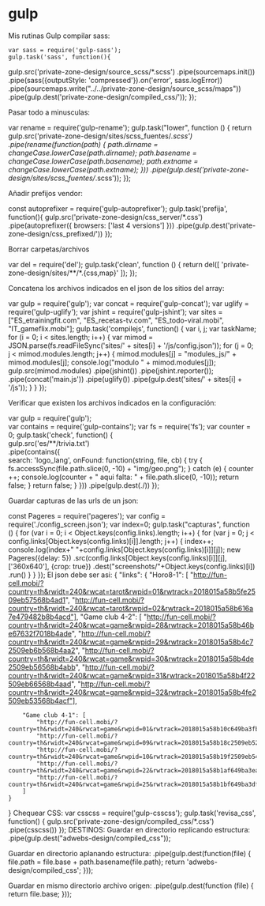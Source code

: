 # gulp
Mis rutinas Gulp
compilar sass:


    var sass = require('gulp-sass');
    gulp.task('sass', function(){
  gulp.src('private-zone-design/source_scss/*.scss')
  .pipe(sourcemaps.init())
  .pipe(sass({outputStyle: 'compressed'}).on('error', sass.logError))
  .pipe(sourcemaps.write("../../private-zone-design/source_scss/maps"))
  .pipe(gulp.dest('private-zone-design/compiled_css/'));
    });



Pasar todo a minusculas:

var rename = require('gulp-rename');
gulp.task("lower", function () {
return gulp.src('private-zone-design/sites/scss_fuentes/*.scss')
.pipe(rename(function(path) {
path.dirname = changeCase.lowerCase(path.dirname);
path.basename = changeCase.lowerCase(path.basename);
path.extname = changeCase.lowerCase(path.extname);
})) 
.pipe(gulp.dest('private-zone-design/sites/scss_fuentes/*.scss'));
});



Añadir prefijos vendor:


const autoprefixer = require('gulp-autoprefixer');
gulp.task('prefija', function(){
gulp.src('private-zone-design/css_server/*.css')
.pipe(autoprefixer({
browsers: ['last 4 versions']
}))
.pipe(gulp.dest('private-zone-design/css_prefixed/'))
});



Borrar carpetas/archivos



var del = require('del');
gulp.task('clean', function () {
return del([
'private-zone-design/sites/**/*.{css,map}'
]);
});



Concatena los archivos indicados en el json de los sitios del array:

var gulp = require('gulp');
var concat = require('gulp-concat');
var uglify = require('gulp-uglify');
var jshint = require('gulp-jshint');
var sites = ["ES_etrainingfit.com", "ES_recetas-tv.com", "ES_todo-viral.mobi", "IT_gameflix.mobi"];
gulp.task('compilejs', function() {
   var i, j;
   var taskName;
   for (i = 0; i < sites.length; i++) {
       var mimod = JSON.parse(fs.readFileSync('sites/' + sites[i] + '/js/config.json'));
       for (j = 0; j < mimod.modules.length; j++) {
           mimod.modules[j] = "modules_js/" + mimod.modules[j];
           console.log("modulo " + mimod.modules[j]);
           gulp.src(mimod.modules)
               .pipe(jshint())
               .pipe(jshint.reporter());
               .pipe(concat('main.js'))
               .pipe(uglify())
               .pipe(gulp.dest('sites/' + sites[i] + '/js'));
       }
   }
});



Verificar que existen los archivos indicados en la configuración:

var gulp = require('gulp');  
var contains = require('gulp-contains');
var fs = require('fs'); 
var counter = 0; 
gulp.task('check', function() {  
   gulp.src('es/**/trivia.txt')   
   .pipe(contains({  
           search: 'logo_lang',
           onFound: function(string, file, cb) {
               try {
                   fs.accessSync(file.path.slice(0, -10) + "img/geo.png");
               } catch (e) { 
                   counter ++;
                   console.log(counter + " aqui falta: " + file.path.slice(0, -10));
                   return false; 
               }
               return false;
           }
       }))
    .pipe(gulp.dest(./))
});


Guardar capturas de las urls de un json:


const Pageres = require('pageres');
var config = require('./config_screen.json');
var index=0;
gulp.task("capturas", function () {
for (var i = 0; i < Object.keys(config.links).length; i++) {
for (var j = 0; j < config.links[Object.keys(config.links)[i]].length; j++) {
  index++;
  console.log(index+" "+config.links[Object.keys(config.links)[i]][j]);
  new Pageres({delay: 5})
  .src(config.links[Object.keys(config.links)[i]][j], ['360x640'], {crop: true})
  .dest("screenshots/"+Object.keys(config.links)[i])
  .run()
}
}
});
El json debe ser asi:
{
    "links": {
        "Horo8-1": [
            "http://fun-cell.mobi/?country=th&rwidt=240&rwcat=tarot&rwpid=01&rwtrack=2018015a58b5fe2509eb57568b4ad1", 
            "http://fun-cell.mobi/?country=th&rwidt=240&rwcat=tarot&rwpid=02&rwtrack=2018015a58b616a7e479482b8b4acd"],
        "Game club 4-2": [
            "http://fun-cell.mobi/?country=th&rwidt=240&rwcat=game&rwpid=28&rwtrack=2018015a58b46be67632f7018b4ade", 
            "http://fun-cell.mobi/?country=th&rwidt=240&rwcat=game&rwpid=29&rwtrack=2018015a58b4c72509eb6b568b4aa2", 
            "http://fun-cell.mobi/?country=th&rwidt=240&rwcat=game&rwpid=30&rwtrack=2018015a58b4de2509eb56568b4abb", 
            "http://fun-cell.mobi/?country=th&rwidt=240&rwcat=game&rwpid=31&rwtrack=2018015a58b4f22509eb66568b4aad", 
            "http://fun-cell.mobi/?country=th&rwidt=240&rwcat=game&rwpid=32&rwtrack=2018015a58b4fe2509eb53568b4acf"],
        
        "Game club 4-1": [
            "http://fun-cell.mobi/?country=th&rwidt=240&rwcat=game&rwpid=01&rwtrack=2018015a58b10c649ba3fb258b4a72",
            "http://fun-cell.mobi/?country=th&rwidt=240&rwcat=game&rwpid=09&rwtrack=2018015a58b18c2509eb52568b4ac5",
            "http://fun-cell.mobi/?country=th&rwidt=240&rwcat=game&rwpid=10&rwtrack=2018015a58b19f2509eb54568b4ab9",
            "http://fun-cell.mobi/?country=th&rwidt=240&rwcat=game&rwpid=22&rwtrack=2018015a58b1af649ba3ea258b4ab3",
            "http://fun-cell.mobi/?country=th&rwidt=240&rwcat=game&rwpid=25&rwtrack=2018015a58b1bf649ba3df258b4aea"
        ]
    }
}
Chequear CSS:
var csscss = require('gulp-csscss');
gulp.task('revisa_css', function() {
gulp.src('private-zone-design/compiled_css/*.css')
.pipe(csscss())
});
DESTINOS:
Guardar en directorio replicando estructura:
    .pipe(gulp.dest("adwebs-design/compiled_css"));

Guardar en directorio aplanando estructura:
.pipe(gulp.dest(function(file) {
file.path = file.base + path.basename(file.path);
return 'adwebs-design/compiled_css';
}));

Guardar en mismo directorio archivo origen:
.pipe(gulp.dest(function (file) {
return file.base;
}));
